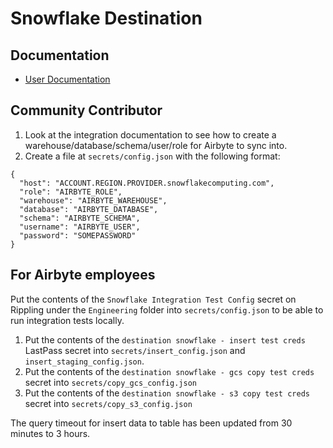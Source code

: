 # Snowflake Destination

## Documentation
* [User Documentation](https://docs.airbyte.io/integrations/destinations/snowflake)

## Community Contributor
1. Look at the integration documentation to see how to create a warehouse/database/schema/user/role for Airbyte to sync into.
1. Create a file at `secrets/config.json` with the following format:
```
{
  "host": "ACCOUNT.REGION.PROVIDER.snowflakecomputing.com",
  "role": "AIRBYTE_ROLE",
  "warehouse": "AIRBYTE_WAREHOUSE",
  "database": "AIRBYTE_DATABASE",
  "schema": "AIRBYTE_SCHEMA",
  "username": "AIRBYTE_USER",
  "password": "SOMEPASSWORD"
}
```

## For Airbyte employees
Put the contents of the `Snowflake Integration Test Config` secret on Rippling under the `Engineering` folder into `secrets/config.json` to be able to run integration tests locally.

1. Put the contents of the `destination snowflake - insert test creds` LastPass secret into `secrets/insert_config.json` and `insert_staging_config.json`.
1. Put the contents of the `destination snowflake - gcs copy test creds` secret into `secrets/copy_gcs_config.json`
1. Put the contents of the `destination snowflake - s3 copy test creds` secret into `secrets/copy_s3_config.json`

The query timeout for insert data to table has been updated from 30 minutes to 3 hours.
